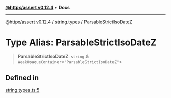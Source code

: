 [**@httpx/assert v0.12.4**](../../README.md) • **Docs**

***

[@httpx/assert v0.12.4](../../README.md) / [string.types](../README.md) / ParsableStrictIsoDateZ

# Type Alias: ParsableStrictIsoDateZ

> **ParsableStrictIsoDateZ**: `string` & `WeakOpaqueContainer`\<`"ParsableStrictIsoDateZ"`\>

## Defined in

[string.types.ts:5](https://github.com/belgattitude/httpx/blob/9d56eb57739de47a2eced4122ffa042138007013/packages/assert/src/string.types.ts#L5)
